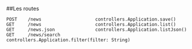 ##Les routes

	POST    /news                  	 controllers.Application.save()
	GET     /news                  	 controllers.Application.list()
	GET     /news.json               controllers.Application.listJson()
	GET     /news/search             controllers.Application.filter(filter: String)
